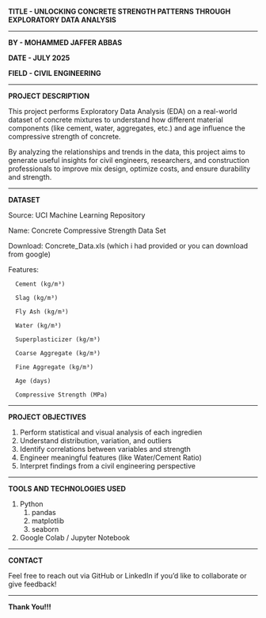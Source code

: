 **TITLE - UNLOCKING CONCRETE STRENGTH PATTERNS THROUGH EXPLORATORY DATA ANALYSIS**

---



**BY - MOHAMMED JAFFER ABBAS**

**DATE - JULY 2025**

**FIELD - CIVIL ENGINEERING**


---
**PROJECT DESCRIPTION**

This project performs Exploratory Data Analysis (EDA) on a real-world dataset of concrete mixtures to understand how different material components (like cement, water, aggregates, etc.) and age influence the compressive strength of concrete.

By analyzing the relationships and trends in the data, this project aims to generate useful insights for civil engineers, researchers, and construction professionals to improve mix design, optimize costs, and ensure durability and strength.

---

**DATASET**

Source: UCI Machine Learning Repository

Name: Concrete Compressive Strength Data Set

Download: Concrete_Data.xls (which i had provided or you can download from google)

Features:

      Cement (kg/m³)
      
      Slag (kg/m³)
      
      Fly Ash (kg/m³)
      
      Water (kg/m³)
      
      Superplasticizer (kg/m³)
      
      Coarse Aggregate (kg/m³)
      
      Fine Aggregate (kg/m³)
      
      Age (days)
      
      Compressive Strength (MPa)

---

**PROJECT OBJECTIVES**

1. Perform statistical and visual analysis of each ingredien
2. Understand distribution, variation, and outliers
3. Identify correlations between variables and strength
4. Engineer meaningful features (like Water/Cement Ratio)
5. Interpret findings from a civil engineering perspective

---

**TOOLS AND TECHNOLOGIES USED**

1. Python
    1. pandas
    2. matplotlib
    3. seaborn
4. Google Colab / Jupyter Notebook

---

**CONTACT**

Feel free to reach out via GitHub or LinkedIn if you’d like to collaborate or give feedback!

---

**Thank You!!!**
